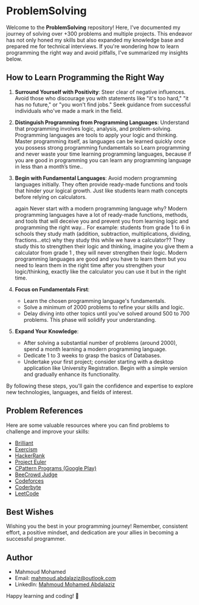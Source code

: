 # ProblemSolving

Welcome to the **ProblemSolving** repository! Here, I've documented my journey of solving over +300 problems and multiple projects. This endeavor has not only honed my skills but also expanded my knowledge base and prepared me for technical interviews. If you're wondering how to learn programming the right way and avoid pitfalls, I've summarized my insights below.

## How to Learn Programming the Right Way

1. **Surround Yourself with Positivity**: Steer clear of negative influences. Avoid those who discourage you with statements like "it's too hard," "it has no future," or "you won't find jobs." Seek guidance from successful individuals who've made a mark in the field.

2. **Distinguish Programming from Programming Languages**: Understand that programming involves logic, analysis, and problem-solving. Programming languages are tools to apply your logic and thinking. Master programming itself, as languages can be learned quickly once you possess strong programming fundamentals so Learn programming and never waste your time learning programming languages, because if you are good in programming you can learn any programming language in less than a month’s time..

3. **Begin with Fundamental Languages**: Avoid modern programming languages initially. They often provide ready-made functions and tools that hinder your logical growth. Just like students learn math concepts before relying on calculators.

   again Never start with a modern programming language why? Modern programming languages have a lot of ready-made functions, methods,
   and tools that will deceive you and prevent you from learning logic and programming the right way…
      For example: 
      students from grade 1 to 6 in schools they study math (addition, subtraction, multiplications, dividing, fractions…etc) why they study this while we have 
      a calculator??
      They study this to strengthen their logic and thinking, imagine you give them a calculator from grade 1 , they will never strengthen their logic.
      Modern programming languages are good and you have to learn them but you need to learn them in the right time after you strengthen your logic/thinking, 
      exactly like the calculator you can use it but in the right time.

5. **Focus on Fundamentals First**:
   - Learn the chosen programming language's fundamentals.
   - Solve a minimum of 2000 problems to refine your skills and logic.
   - Delay diving into other topics until you've solved around 500 to 700 problems. This phase will solidify your understanding.

6. **Expand Your Knowledge**:
   - After solving a substantial number of problems (around 2000), spend a month learning a modern programming language.
   - Dedicate 1 to 3 weeks to grasp the basics of Databases.
   - Undertake your first project; consider starting with a desktop application like University Registration. Begin with a simple version and gradually enhance its functionality.

By following these steps, you'll gain the confidence and expertise to explore new technologies, languages, and fields of interest.

## Problem References

Here are some valuable resources where you can find problems to challenge and improve your skills:

- [Brilliant](https://brilliant.org)
- [Exercism](https://exercism.io)
- [HackerRank](https://www.hackerrank.com/)
- [Project Euler](https://projecteuler.net/archives)
- [CPattern Programs (Google Play)](https://play.google.com/store/apps/details?id=com.sitseducators.cpatternprogramsfree)
- [BeeCrowd Judge](https://www.beecrowd.com.br/judge/en/login?origem=1)
- [Codeforces](https://codeforces.com/problemset)
- [Coderbyte](https://coderbyte.com/challenges)
- [LeetCode](https://leetcode.com/)

## Best Wishes

Wishing you the best in your programming journey! Remember, consistent effort, a positive mindset, and dedication are your allies in becoming a successful programmer.

## Author

- Mahmoud Mohamed
- Email: mahmoud.abdalaziz@outlook.com
- LinkedIn: [Mahmoud Mohamed Abdalaziz](https://www.linkedin.com/in/mahmoud-mohamed-abd/)

Happy learning and coding! 🚀
